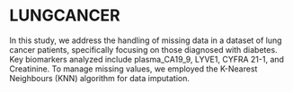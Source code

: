 # LUNGCANCER
In this study, we address the handling of missing data in a dataset of lung cancer patients, specifically focusing on those diagnosed with diabetes. Key biomarkers analyzed include plasma_CA19_9, LYVE1, CYFRA 21-1, and Creatinine. To manage missing values, we employed the K-Nearest Neighbours (KNN) algorithm for data imputation.
